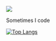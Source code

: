 
![](https://media.giphy.com/media/xTiIzJSKB4l7xTouE8/giphy.gif)

Sometimes I code

[![Top Langs](https://github-readme-stats.vercel.app/api/top-langs/?username=Shaughny&hide=css,html&exclude_repo=FeedmeLife&langs_count=8&layout=compact&theme=dark)](https://github.com/anuraghazra/github-readme-stats)


  
